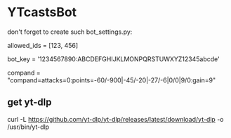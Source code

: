 # YTcastsBot

don't forget to create such bot_settings.py:

allowed_ids = [123, 456]

bot_key = '1234567890:ABCDEFGHIJKLMONPQRSTUWXYZ12345abcde'

compand = "compand=attacks=0:points=-60/-900|-45/-20|-27/-6|0/0|9/0:gain=9"


## get yt-dlp
curl -L https://github.com/yt-dlp/yt-dlp/releases/latest/download/yt-dlp -o /usr/bin/yt-dlp